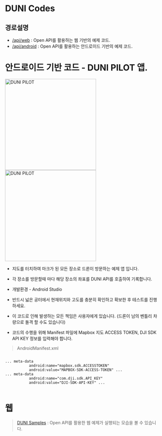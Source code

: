 # DUNI Codes

## 경로설명
+ [/api/web](https://code.duni.io/api/web) : Open API를 활용하는 웹 기반의 예제 코드.
+ [/api/android](https://code.duni.io/api/android) : Open API를 활용하는 안드로이드 기반의 예제 코드.

# 안드로이드 기반 코드 - DUNI PILOT 앱.
<img src="https://code.duni.io/api/android_main.png" alt="DUNI PILOT" width="300">
<img src="https://code.duni.io/api/android_mission.png" alt="DUNI PILOT" width="300">

+ 지도를 터치하여 마크가 된 모든 장소로 드론이 방문하는 예제 앱 입니다.
+ 각 장소를 방문할때 마다 해당 장소의 좌표를 DUNI API를 호출하여 기록합니다.
+ 개발환경 - Android Studio
+ 반드시 넓은 공터에서 현재위치와 고도를 충분히 확인하고 확보한 후 테스트를 진행하세요.
+ 이 코드로 인해 발생하는 모든 책임은 사용자에게 있습니다. (드론이 남의 벤틀리 차량으로 돌격 할 수도 있습니다)

+ 코드의 수행을 위해 Manifest 파일에 Mapbox 지도 ACCESS TOKEN, DJI SDK API KEY 정보를 입력해야 합니다.        
> AndroidManifest.xml
<pre>
<code>
... meta-data
           android:name="mapbox.sdk.ACCESSTOKEN"
           android:value="MAPBOX-SDK-ACCESS-TOKEN" ...
... meta-data
           android:name="com.dji.sdk.API_KEY"
           android:value="DJI-SDK-API-KEY" ...
</code>
</pre>

# 웹 
> [DUNI Samples](http://developer.duni.io/examples/index.html) : Open API를 활용한 웹 예제가 실행되는 모습을 볼 수 있습니다.
